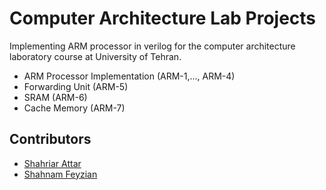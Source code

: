 # Computer Architecture Lab Projects

Implementing ARM processor in verilog for the computer architecture laboratory course at University of Tehran.

- ARM Processor Implementation (ARM-1,..., ARM-4)
- Forwarding Unit (ARM-5)
- SRAM (ARM-6)
- Cache Memory (ARM-7)

## Contributors
- [Shahriar Attar](https://github.com/Shahriar-0)
- [Shahnam Feyzian](https://github.com/ShahnamFeyzian)
